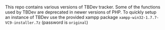 This repo contains various versions of TBDev tracker.
Some of the functions used by TBDev are deprecated in newer versions of PHP. To quickly setup an instance of TBDev use the provided xampp package `xampp-win32-1.7.7-VC9-installer.7z` (password is `original`)